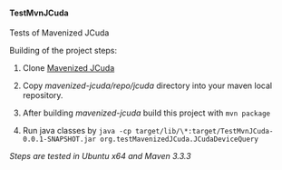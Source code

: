 #### TestMvnJCuda
Tests of Mavenized JCuda

Building of the project steps:

1. Clone [Mavenized JCuda](https://github.com/MysterionRise/mavenized-jcuda)

2. Copy _mavenized-jcuda/repo/jcuda_ directory into your maven local repository.

3. After building _mavenized-jcuda_ build this project with `mvn package`

4. Run java classes by `java -cp target/lib/\*:target/TestMvnJCuda-0.0.1-SNAPSHOT.jar org.testMavenizedJCuda.JCudaDeviceQuery`

*Steps are tested in Ubuntu x64 and Maven 3.3.3*
